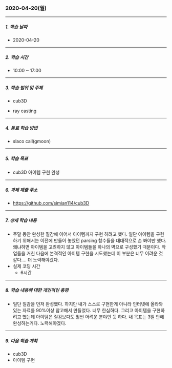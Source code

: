 ### 2020-04-20(월)

-----

##### 1. 학습 날짜

- 2020-04-20

-----

##### 2. 학습 시간

- 10:00 ~ 17:00

-----

##### 3. 학습 범위 및 주제

- cub3D

- ray casting

-----

##### 4. 동료 학습 방법

- slaco call(gmoon)

-----

##### 5. 학습 목표

- cub3D 아이템 구현 완성

-----

##### 6. 과제 제출 주소

- https://github.com/simian114/cub3D

-----

##### 7. 상세 학습 내용

- 주말 동안 완성한 질감에 이어서 아이템까지 구현 하려고 했다. 일단 아이템을 구현하기 위해서는 이전에 만들어 놓았던 parsing 함수들을 대대적으로 손 봐야만 했다. 왜냐하면 아이템을 고려하지 않고 아이템들을 하나의 벽으로 구성했기 때문이다. 작업들을 거친 다음에 본격적인 아이템 구현을 시도했는데 이 부분은 너무 어려운 것 같다.... 더 노력해야겠다.
- 실제 코딩 시간
  - 6시간

-----

##### 8. 학습 내용에 대한 개인적인 총평

- 일단 질감을 먼저 완성했다. 하지만 내가 스스로 구현한게 아니라 인터넷에 올라와 있는 자료를 90%이상 참고해서 만들었다. 너무 한심하다. 그리고 아이템을 구현하려고 했는데 아이템은 질감보다도 훨씬 어려운 분야인 듯 하다. 내 목표는 3일 안에 완성하는거다. 노력해야겠다.

-----

##### 9. 다음 학습 계획

- cub3D
- 아이템 구현